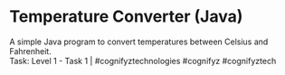 # Temperature Converter (Java)

A simple Java program to convert temperatures between Celsius and Fahrenheit.  
Task: Level 1 - Task 1 | #cognifyztechnologies #cognifyz #cognifyztech
